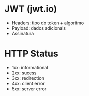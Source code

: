 # JWT (jwt.io)

* Headers: tipo do token + algoritmo
* Payload: dados adicionais
* Assinatura

# HTTP Status

* 1xx: informational
* 2xx: sucess
* 3xx: redirection
* 4xx: client error
* 5xx: server error